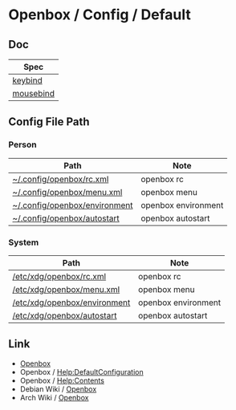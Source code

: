 
# Openbox / Config / Default

## Doc

| Spec |
| --- |
| [keybind](share/doc/spec-keybind.md) |
| [mousebind](share/doc/spec-mousebind.md) |


## Config File Path

### Person

| Path | Note |
| --- | --- |
| [~/.config/openbox/rc.xml](rc.xml) | openbox rc |
| [~/.config/openbox/menu.xml](menu.xml) | openbox menu |
| [~/.config/openbox/environment](environment) | openbox environment |
| [~/.config/openbox/autostart](autostart) | openbox autostart |


### System

| Path | Note |
| --- | --- |
| [/etc/xdg/openbox/rc.xml](http://git.openbox.org/?p=dana/openbox.git;a=blob;f=data/rc.xml;h=3e5554badb66aba9e090e9c47d3591cdfc0ba0df;hb=HEAD) | openbox rc |
| [/etc/xdg/openbox/menu.xml](http://git.openbox.org/?p=dana/openbox.git;a=blob;f=data/menu.xml;h=39da04d617a2eeac4af6df63b1a0c875b3f4cc49;hb=HEAD) | openbox menu |
| [/etc/xdg/openbox/environment](http://git.openbox.org/?p=dana/openbox.git;a=blob;f=data/environment;h=3311bd6feb066f30c9fc0e4904d25e507c52d34e;hb=HEAD) | openbox environment |
| [/etc/xdg/openbox/autostart](http://git.openbox.org/?p=dana/openbox.git;a=blob;f=data/autostart/autostart.in;h=1c261a0f5ee9fed79ec4d996532d9464893358d5;hb=HEAD) | openbox autostart |


## Link

* [Openbox](http://openbox.org/)
* Openbox / [Help:DefaultConfiguration](http://openbox.org/wiki/Help:DefaultConfiguration)
* Openbox / [Help:Contents](http://openbox.org/wiki/Help:Contents)
* Debian Wiki / [Openbox](https://wiki.debian.org/Openbox)
* Arch Wiki / [Openbox](https://wiki.archlinux.org/title/openbox)
